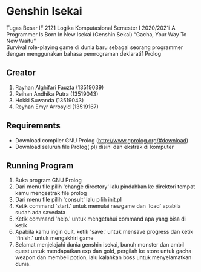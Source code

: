 # Genshin Isekai
Tugas Besar IF 2121 Logika Komputasional Semester I 2020/2021i A Programmer Is Born In New Isekai (Genshin Sekai) “Gacha, Your Way To New Waifu” <br>
Survival role-playing game di dunia baru sebagai seorang programmer dengan menggunakan bahasa pemrograman deklaratif Prolog

## Creator
1. Rayhan Alghifari Fauzta	(13519039)
2. Reihan Andhika Putra 		(13519043)
3. Hokki Suwanda			      (13519043)
4. Reyhan Emyr Arrosyid 		(13519167)

## Requirements
- Download compiler GNU Prolog (http://www.gprolog.org/#download)
- Download seluruh file Prolog(.pl) disini dan ekstrak di komputer

## Running Program
1. Buka program GNU Prolog
2. Dari menu file pilih 'change directory' lalu pindahkan ke direktori tempat kamu mengestrak file prolog
3. Dari menu file pilih 'consult' lalu pilih init.pl
4. Ketik command 'start.' untuk memulai newgame dan 'load' apabila sudah ada savedata
5. Ketik command 'help.' untuk mengetahui command apa yang bisa di ketik
6. Apabila kamu ingin quit, ketik 'save.' untuk mensave progress dan ketik 'finish.' untuk mengakhiri game
7. Selamat menjelajahi dunia genshin isekai, bunuh monster dan ambil quest untuk mendapatkan exp dan gold, pergilah ke store untuk gacha weapon dan membeli potion, lalu kalahkan boss untuk menyelamatkan dunia.


